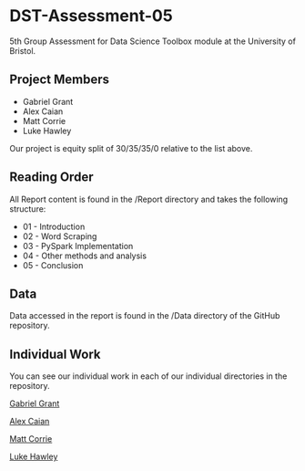 # DST-Assessment-05
5th Group Assessment for Data Science Toolbox module at the University of Bristol.

## Project Members
* Gabriel Grant
* Alex Caian
* Matt Corrie
* Luke Hawley

Our project is equity split of 30/35/35/0 relative to the list above.

## Reading Order

All Report content is found in the /Report directory and takes the following structure:
* 01 - Introduction
* 02 - Word Scraping
* 03 - PySpark Implementation
* 04 - Other methods and analysis
* 05 - Conclusion

## Data

Data accessed in the report is found in the /Data directory of the GitHub repository.

## Individual Work

You can see our individual work in each of our individual directories in the repository.

[Gabriel Grant](https://github.com/Galeforse/DST-Assessment-04/tree/main/Gabriel%20Grant)

[Alex Caian](https://github.com/Galeforse/DST-Assessment-04/tree/main/Alex%20Caian)

[Matt Corrie](https://github.com/Galeforse/DST-Assessment-04/tree/main/Matt%20Corrie)

[Luke Hawley](https://github.com/Galeforse/DST-Assessment-04/tree/main/Luke%20Hawley)
